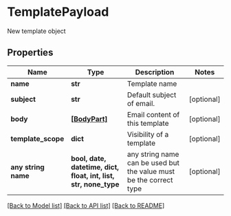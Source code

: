 # TemplatePayload

New template object

## Properties
Name | Type | Description | Notes
------------ | ------------- | ------------- | -------------
**name** | **str** | Template name | 
**subject** | **str** | Default subject of email. | [optional] 
**body** | [**[BodyPart]**](BodyPart.md) | Email content of this template | [optional] 
**template_scope** | **dict** | Visibility of a template | [optional] 
**any string name** | **bool, date, datetime, dict, float, int, list, str, none_type** | any string name can be used but the value must be the correct type | [optional]

[[Back to Model list]](../README.md#documentation-for-models) [[Back to API list]](../README.md#documentation-for-api-endpoints) [[Back to README]](../README.md)


